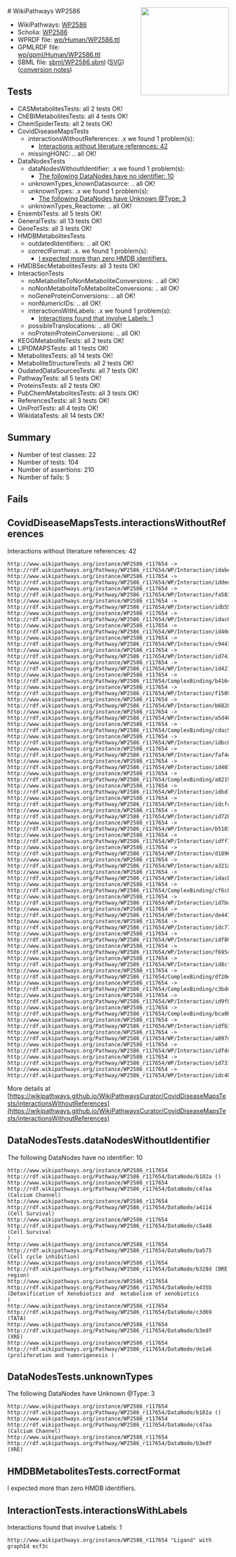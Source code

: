 <img style="float: right; width: 200px" src="../logo.png" />
# WikiPathways WP2586

* WikiPathways: [WP2586](https://identifiers.org/wikipathways:WP2586)
* Scholia: [WP2586](https://scholia.toolforge.org/wikipathways/WP2586)
* WPRDF file: [wp/Human/WP2586.ttl](../wp/Human/WP2586.ttl)
* GPMLRDF file: [wp/gpml/Human/WP2586.ttl](../wp/gpml/Human/WP2586.ttl)
* SBML file: [sbml/WP2586.sbml](../sbml/WP2586.sbml) ([SVG](../sbml/WP2586.svg)) ([conversion notes](../sbml/WP2586.txt))

## Tests
* CASMetabolitesTests: all 2 tests OK!
* ChEBIMetabolitesTests: all 4 tests OK!
* ChemSpiderTests: all 2 tests OK!
* CovidDiseaseMapsTests
    * interactionsWithoutReferences: .x we found 1 problem(s):
        * [Interactions without literature references: 42](#9701cd40)
    * missingHGNC: .. all OK!
* DataNodesTests
    * dataNodesWithoutIdentifier: .x we found 1 problem(s):
        * [The following DataNodes have no identifier: 10](#8792c490)
    * unknownTypes_knownDatasource: .. all OK!
    * unknownTypes: .x we found 1 problem(s):
        * [The following DataNodes have Unknown @Type: 3](#839973e1)
    * unknownTypes_Reactome: .. all OK!
* EnsemblTests: all 5 tests OK!
* GeneralTests: all 13 tests OK!
* GeneTests: all 3 tests OK!
* HMDBMetabolitesTests
    * outdatedIdentifiers: .. all OK!
    * correctFormat: .x. we found 1 problem(s):
        * [I expected more than zero HMDB identifiers.](#ad154c1e)
* HMDBSecMetabolitesTests: all 3 tests OK!
* InteractionTests
    * noMetaboliteToNonMetaboliteConversions: .. all OK!
    * noNonMetaboliteToMetaboliteConversions: .. all OK!
    * noGeneProteinConversions: .. all OK!
    * nonNumericIDs: .. all OK!
    * interactionsWithLabels: .x we found 1 problem(s):
        * [Interactions found that involve Labels: 1](#630d2678)
    * possibleTranslocations: .. all OK!
    * noProteinProteinConversions: .. all OK!
* KEGGMetaboliteTests: all 2 tests OK!
* LIPIDMAPSTests: all 1 tests OK!
* MetabolitesTests: all 14 tests OK!
* MetaboliteStructureTests: all 2 tests OK!
* OudatedDataSourcesTests: all 7 tests OK!
* PathwayTests: all 5 tests OK!
* ProteinsTests: all 2 tests OK!
* PubChemMetabolitesTests: all 3 tests OK!
* ReferencesTests: all 3 tests OK!
* UniProtTests: all 4 tests OK!
* WikidataTests: all 14 tests OK!


## Summary

* Number of test classes: 22
* Number of tests: 104
* Number of assertions: 210
* Number of fails: 5

## Fails

<a name="9701cd40" />

## CovidDiseaseMapsTests.interactionsWithoutReferences

Interactions without literature references: 42
```
http://www.wikipathways.org/instance/WP2586_r117654 -> http://rdf.wikipathways.org/Pathway/WP2586_r117654/WP/Interaction/idabee82eb
http://www.wikipathways.org/instance/WP2586_r117654 -> http://rdf.wikipathways.org/Pathway/WP2586_r117654/WP/Interaction/idded8d7ad
http://www.wikipathways.org/instance/WP2586_r117654 -> http://rdf.wikipathways.org/Pathway/WP2586_r117654/WP/Interaction/fa583
http://www.wikipathways.org/instance/WP2586_r117654 -> http://rdf.wikipathways.org/Pathway/WP2586_r117654/WP/Interaction/idb5568ae7
http://www.wikipathways.org/instance/WP2586_r117654 -> http://rdf.wikipathways.org/Pathway/WP2586_r117654/WP/Interaction/idac09c4e3
http://www.wikipathways.org/instance/WP2586_r117654 -> http://rdf.wikipathways.org/Pathway/WP2586_r117654/WP/Interaction/id40d6bab3
http://www.wikipathways.org/instance/WP2586_r117654 -> http://rdf.wikipathways.org/Pathway/WP2586_r117654/WP/Interaction/c9443
http://www.wikipathways.org/instance/WP2586_r117654 -> http://rdf.wikipathways.org/Pathway/WP2586_r117654/WP/Interaction/id741ef049
http://www.wikipathways.org/instance/WP2586_r117654 -> http://rdf.wikipathways.org/Pathway/WP2586_r117654/WP/Interaction/id421faf29
http://www.wikipathways.org/instance/WP2586_r117654 -> http://rdf.wikipathways.org/Pathway/WP2586_r117654/ComplexBinding/b4164
http://www.wikipathways.org/instance/WP2586_r117654 -> http://rdf.wikipathways.org/Pathway/WP2586_r117654/WP/Interaction/f1509
http://www.wikipathways.org/instance/WP2586_r117654 -> http://rdf.wikipathways.org/Pathway/WP2586_r117654/WP/Interaction/b6820
http://www.wikipathways.org/instance/WP2586_r117654 -> http://rdf.wikipathways.org/Pathway/WP2586_r117654/WP/Interaction/a5d40
http://www.wikipathways.org/instance/WP2586_r117654 -> http://rdf.wikipathways.org/Pathway/WP2586_r117654/ComplexBinding/cdac9
http://www.wikipathways.org/instance/WP2586_r117654 -> http://rdf.wikipathways.org/Pathway/WP2586_r117654/WP/Interaction/idbc089a2a
http://www.wikipathways.org/instance/WP2586_r117654 -> http://rdf.wikipathways.org/Pathway/WP2586_r117654/WP/Interaction/faf4e
http://www.wikipathways.org/instance/WP2586_r117654 -> http://rdf.wikipathways.org/Pathway/WP2586_r117654/WP/Interaction/id4018eca7
http://www.wikipathways.org/instance/WP2586_r117654 -> http://rdf.wikipathways.org/Pathway/WP2586_r117654/ComplexBinding/a8219
http://www.wikipathways.org/instance/WP2586_r117654 -> http://rdf.wikipathways.org/Pathway/WP2586_r117654/WP/Interaction/idbd129eca
http://www.wikipathways.org/instance/WP2586_r117654 -> http://rdf.wikipathways.org/Pathway/WP2586_r117654/WP/Interaction/idcfc279cb
http://www.wikipathways.org/instance/WP2586_r117654 -> http://rdf.wikipathways.org/Pathway/WP2586_r117654/WP/Interaction/id72845f06
http://www.wikipathways.org/instance/WP2586_r117654 -> http://rdf.wikipathways.org/Pathway/WP2586_r117654/WP/Interaction/b5103
http://www.wikipathways.org/instance/WP2586_r117654 -> http://rdf.wikipathways.org/Pathway/WP2586_r117654/WP/Interaction/idff773eff
http://www.wikipathways.org/instance/WP2586_r117654 -> http://rdf.wikipathways.org/Pathway/WP2586_r117654/WP/Interaction/d1896
http://www.wikipathways.org/instance/WP2586_r117654 -> http://rdf.wikipathways.org/Pathway/WP2586_r117654/WP/Interaction/a321a
http://www.wikipathways.org/instance/WP2586_r117654 -> http://rdf.wikipathways.org/Pathway/WP2586_r117654/WP/Interaction/idacb2b077
http://www.wikipathways.org/instance/WP2586_r117654 -> http://rdf.wikipathways.org/Pathway/WP2586_r117654/ComplexBinding/cf6c8
http://www.wikipathways.org/instance/WP2586_r117654 -> http://rdf.wikipathways.org/Pathway/WP2586_r117654/WP/Interaction/id7bd0c467
http://www.wikipathways.org/instance/WP2586_r117654 -> http://rdf.wikipathways.org/Pathway/WP2586_r117654/WP/Interaction/de447
http://www.wikipathways.org/instance/WP2586_r117654 -> http://rdf.wikipathways.org/Pathway/WP2586_r117654/WP/Interaction/idc77daae1
http://www.wikipathways.org/instance/WP2586_r117654 -> http://rdf.wikipathways.org/Pathway/WP2586_r117654/WP/Interaction/idf8007aad
http://www.wikipathways.org/instance/WP2586_r117654 -> http://rdf.wikipathways.org/Pathway/WP2586_r117654/WP/Interaction/f695c
http://www.wikipathways.org/instance/WP2586_r117654 -> http://rdf.wikipathways.org/Pathway/WP2586_r117654/WP/Interaction/id8cff4ef7
http://www.wikipathways.org/instance/WP2586_r117654 -> http://rdf.wikipathways.org/Pathway/WP2586_r117654/ComplexBinding/df20e
http://www.wikipathways.org/instance/WP2586_r117654 -> http://rdf.wikipathways.org/Pathway/WP2586_r117654/ComplexBinding/c3bdd
http://www.wikipathways.org/instance/WP2586_r117654 -> http://rdf.wikipathways.org/Pathway/WP2586_r117654/WP/Interaction/id9f884584
http://www.wikipathways.org/instance/WP2586_r117654 -> http://rdf.wikipathways.org/Pathway/WP2586_r117654/ComplexBinding/bca0b
http://www.wikipathways.org/instance/WP2586_r117654 -> http://rdf.wikipathways.org/Pathway/WP2586_r117654/WP/Interaction/idfb358ab4
http://www.wikipathways.org/instance/WP2586_r117654 -> http://rdf.wikipathways.org/Pathway/WP2586_r117654/WP/Interaction/a897d
http://www.wikipathways.org/instance/WP2586_r117654 -> http://rdf.wikipathways.org/Pathway/WP2586_r117654/WP/Interaction/idfdca4d95
http://www.wikipathways.org/instance/WP2586_r117654 -> http://rdf.wikipathways.org/Pathway/WP2586_r117654/WP/Interaction/id731096a5
http://www.wikipathways.org/instance/WP2586_r117654 -> http://rdf.wikipathways.org/Pathway/WP2586_r117654/WP/Interaction/idc40b6454
```

More details at [https://wikipathways.github.io/WikiPathwaysCurator/CovidDiseaseMapsTests/interactionsWithoutReferences](https://wikipathways.github.io/WikiPathwaysCurator/CovidDiseaseMapsTests/interactionsWithoutReferences)

<a name="8792c490" />

## DataNodesTests.dataNodesWithoutIdentifier

The following DataNodes have no identifier: 10
```
http://www.wikipathways.org/instance/WP2586_r117654 http://rdf.wikipathways.org/Pathway/WP2586_r117654/DataNode/b102a ()
http://www.wikipathways.org/instance/WP2586_r117654 http://rdf.wikipathways.org/Pathway/WP2586_r117654/DataNode/c47aa (Calcium Channel)
http://www.wikipathways.org/instance/WP2586_r117654 http://rdf.wikipathways.org/Pathway/WP2586_r117654/DataNode/a4114 (Cell Survival)
http://www.wikipathways.org/instance/WP2586_r117654 http://rdf.wikipathways.org/Pathway/WP2586_r117654/DataNode/c5a48 (Cell Survival
)
http://www.wikipathways.org/instance/WP2586_r117654 http://rdf.wikipathways.org/Pathway/WP2586_r117654/DataNode/ba575 (Cell cycle inhibition)
http://www.wikipathways.org/instance/WP2586_r117654 http://rdf.wikipathways.org/Pathway/WP2586_r117654/DataNode/b328d (DRE region)
http://www.wikipathways.org/instance/WP2586_r117654 http://rdf.wikipathways.org/Pathway/WP2586_r117654/DataNode/e435b (Detoxification of Xenobiotics and  metabolism of xenobiotics
)
http://www.wikipathways.org/instance/WP2586_r117654 http://rdf.wikipathways.org/Pathway/WP2586_r117654/DataNode/c3d69 (TATA)
http://www.wikipathways.org/instance/WP2586_r117654 http://rdf.wikipathways.org/Pathway/WP2586_r117654/DataNode/b3edf (XRE)
http://www.wikipathways.org/instance/WP2586_r117654 http://rdf.wikipathways.org/Pathway/WP2586_r117654/DataNode/de1a6 (proliferation and tumorigenesis )
```

<a name="839973e1" />

## DataNodesTests.unknownTypes

The following DataNodes have Unknown @Type: 3
```
http://www.wikipathways.org/instance/WP2586_r117654 http://rdf.wikipathways.org/Pathway/WP2586_r117654/DataNode/b102a ()
http://www.wikipathways.org/instance/WP2586_r117654 http://rdf.wikipathways.org/Pathway/WP2586_r117654/DataNode/c47aa (Calcium Channel)
http://www.wikipathways.org/instance/WP2586_r117654 http://rdf.wikipathways.org/Pathway/WP2586_r117654/DataNode/b3edf (XRE)
```

<a name="ad154c1e" />

## HMDBMetabolitesTests.correctFormat

I expected more than zero HMDB identifiers.
<a name="630d2678" />

## InteractionTests.interactionsWithLabels

Interactions found that involve Labels: 1
```
http://www.wikipathways.org/instance/WP2586_r117654 "Ligand" with graphId ecf3c
```

